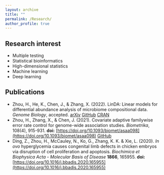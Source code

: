 ```yaml
---
layout: archive
title: ""
permalink: /Research/
author_profile: true
---
```


## Research interest
* Multiple testing
* Statistical bioinformatics
* High-dimensional statistics 
* Machine learning
* Deep learning

## Publications
* Zhou, H., He, K., Chen, J., & Zhang, X. (2022). LinDA: Linear models for differential abundance analysis of microbiome compositional data. *Genome Biology*, accepted. [arXiv](https://arxiv.org/abs/2104.00242) [GitHub](https://github.com/zhouhj1994/LinDA) [CRAN](https://CRAN.R-project.org/package=MicrobiomeStat)
* Zhou, H., Zhang, X., & Chen, J. (2021). Covariate adaptive familywise error rate control for genome-wide association studies. *Biometrika*, 108(4), 915-931. **doi:** [https://doi.org/10.1093/biomet/asaa098](https://doi.org/10.1093/biomet/asaa098) [GitHub](https://github.com/jchen1981/CAMT/)
* Ding, Z., Zhou, H., McCauley, N., Ko, G., Zhang, K. K. & Xie, L. (2020). *In ovo* hyperglycemia causes congenital limb defects in chicken embryos via disruption of cell proliferation and apoptosis. *Biochimica et Biophysica Acta - Molecular Basis of Disease* **1866**, 165955. **doi:**  [https://doi.org/10.1016/j.bbadis.2020.165955](https://doi.org/10.1016/j.bbadis.2020.165955)
<!--* Zhou, H., Xue, C., Gao, G., Lawless, L., Xie, L. & Zhang, K. K. (2020). Characterizing the transmission and identifying the control strategy for COVID-19    through epidemiological modeling. *MedRXiv*. **doi:** [https://doi.org/10.1101/2020.02.24.20026773](https://doi.org/10.1101/2020.02.24.20026773)-->

<!--## Working papers-->
<!--* Zhang, X., Zhou, H., & Ye, H. (2022). A Modern Theory for High-dimensional Cox Regression Models.-->
<!--* Zhou, H., Stephan, C. & Zhang, K. K. (2020). Nonlinear analysis of combinatorial drug synergy.-->
